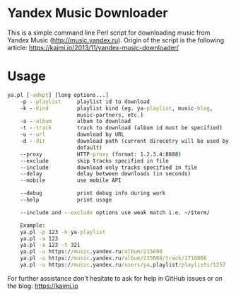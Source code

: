 Yandex Music Downloader
=====================

This is a simple command line Perl script for downloading music from Yandex Music (http://music.yandex.ru).
Origin of the script is the following article: https://kaimi.io/2013/11/yandex-music-downloader/

# Usage

```bat
ya.pl [-adkpt] [long options...]
	-p --playlist     playlist id to download
	-k --kind         playlist kind (eg. ya-playlist, music-blog,
	                  music-partners, etc.)
	-a --album        album to download
	-t --track        track to download (album id must be specified)
	-u --url          download by URL
	-d --dir          download path (current direcotry will be used by
	                  default)
	--proxy           HTTP-proxy (format: 1.2.3.4:8888)
	--exclude         skip tracks specified in file
	--include         download only tracks specified in file
	--delay           delay between downloads (in seconds)
	--mobile          use mobile API

	--debug           print debug info during work
	--help            print usage

	--include and --exclude options use weak match i.e. ~/$term/

	Example:        
	ya.pl -p 123 -k ya-playlist
	ya.pl -a 123   
	ya.pl -a 123 -t 321
	ya.pl -u https://music.yandex.ru/album/215690
	ya.pl -u https://music.yandex.ru/album/215688/track/1710808
	ya.pl -u https://music.yandex.ru/users/ya.playlist/playlists/1257

```

For further assistance don't hesitate to ask for help in GitHub issues or on the blog: https://kaimi.io
